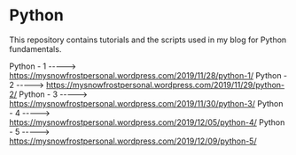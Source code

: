 # Python
This repository contains tutorials and the scripts used in my blog for Python fundamentals.

Python - 1 -----> https://mysnowfrostpersonal.wordpress.com/2019/11/28/python-1/
Python - 2 -----> https://mysnowfrostpersonal.wordpress.com/2019/11/29/python-2/
Python - 3 -----> https://mysnowfrostpersonal.wordpress.com/2019/11/30/python-3/
Python - 4 -----> https://mysnowfrostpersonal.wordpress.com/2019/12/05/python-4/
Python - 5 -----> https://mysnowfrostpersonal.wordpress.com/2019/12/09/python-5/
